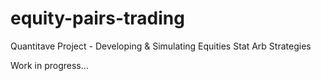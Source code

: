 # equity-pairs-trading
Quantitave Project - Developing & Simulating Equities Stat Arb Strategies

Work in progress...
